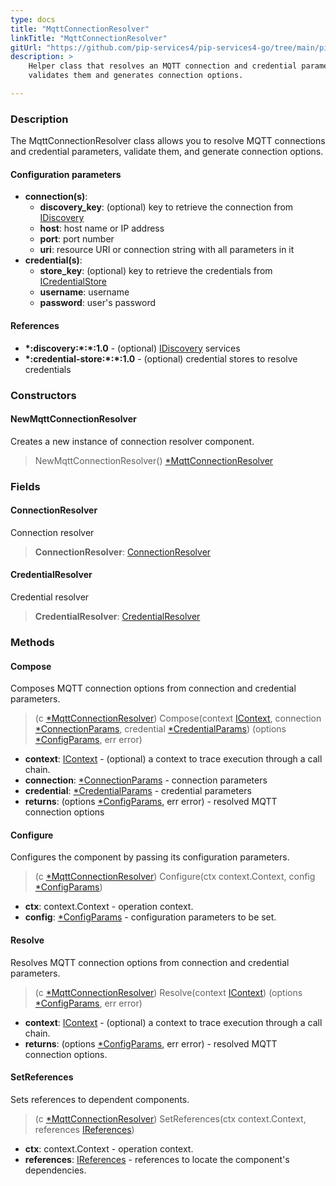```yaml
---
type: docs
title: "MqttConnectionResolver"
linkTitle: "MqttConnectionResolver"
gitUrl: "https://github.com/pip-services4/pip-services4-go/tree/main/pip-services4-mqtt-go"
description: >
    Helper class that resolves an MQTT connection and credential parameters, 
    validates them and generates connection options.

---
```


### Description

The MqttConnectionResolver class allows you to resolve MQTT connections and credential parameters, validate them, and generate connection options.

#### Configuration parameters

- **connection(s)**:
    - **discovery_key**: (optional) key to retrieve the connection from [IDiscovery](../../../config/connect/idiscovery)
    - **host**: host name or IP address
    - **port**: port number
    - **uri**: resource URI or connection string with all parameters in it
- **credential(s)**:
    - **store_key**: (optional) key to retrieve the credentials from [ICredentialStore](../../../config/auth/icredential_store)
    - **username**: username
    - **password**: user's password

#### References

- **\*:discovery:\*:\*:1.0** - (optional) [IDiscovery](../../../config/connect/idiscovery) services
- **\*:credential-store:\*:\*:1.0** - (optional) credential stores to resolve credentials

### Constructors

#### NewMqttConnectionResolver
Creates a new instance of connection resolver component.

> NewMqttConnectionResolver() [*MqttConnectionResolver]()

### Fields

<span class="hide-title-link">

#### ConnectionResolver
Connection resolver
> **ConnectionResolver**: [ConnectionResolver](../../../config/connect/connection_resolver)

#### CredentialResolver
Credential resolver
> **CredentialResolver**: [CredentialResolver](../../../config/auth/credential_resolver)

</span>


### Methods

#### Compose
Composes MQTT connection options from connection and credential parameters.

> (c [*MqttConnectionResolver]()) Compose(context [IContext](../../../components/context/icontext), connection [*ConnectionParams](../../../config/connect/connection_resolver), credential [*CredentialParams](../../../config/auth/credential_resolver)) (options [*ConfigParams](../../../commons/config/config_params), err error)

- **context**: [IContext](../../../components/context/icontext) - (optional) a context to trace execution through a call chain.
- **connection**: [*ConnectionParams](../../../components/connect/connection_params) - connection parameters
- **credential**: [*CredentialParams](../../../components/auth/credential_params) - credential parameters
- **returns**: (options [*ConfigParams](../../../components/config/config_params), err error) - resolved MQTT connection options


#### Configure
Configures the component by passing its configuration parameters.

> (c [*MqttConnectionResolver]()) Configure(ctx context.Context, config [*ConfigParams](../../../components/config/config_params))

- **ctx**: context.Context - operation context.
- **config**: [*ConfigParams](../../../components/config/config_params) - configuration parameters to be set.


#### Resolve
Resolves MQTT connection options from connection and credential parameters.

> (c [*MqttConnectionResolver]()) Resolve(context [IContext](../../../components/context/icontext)) (options [*ConfigParams](../../../components/config/config_params), err error)

- **context**: [IContext](../../../components/context/icontext) - (optional) a context to trace execution through a call chain.
- **returns**: (options [*ConfigParams](../../../components/config/config_params), err error) - resolved MQTT connection options.


#### SetReferences
Sets references to dependent components.

> (c [*MqttConnectionResolver]()) SetReferences(ctx context.Context, references [IReferences](../../../components/refer/ireferences))

- **ctx**: context.Context - operation context.
- **references**: [IReferences](../../../components/refer/ireferences) - references to locate the component's dependencies.

